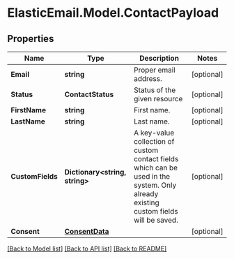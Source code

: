 # ElasticEmail.Model.ContactPayload
## Properties

Name | Type | Description | Notes
------------ | ------------- | ------------- | -------------
**Email** | **string** | Proper email address. | [optional] 
**Status** | **ContactStatus** | Status of the given resource | [optional] 
**FirstName** | **string** | First name. | [optional] 
**LastName** | **string** | Last name. | [optional] 
**CustomFields** | **Dictionary&lt;string, string&gt;** | A key-value collection of custom contact fields which can be used in the system. Only already existing custom fields will be saved. | [optional] 
**Consent** | [**ConsentData**](ConsentData.md) |  | [optional] 

[[Back to Model list]](../README.md#documentation-for-models) [[Back to API list]](../README.md#documentation-for-api-endpoints) [[Back to README]](../README.md)

